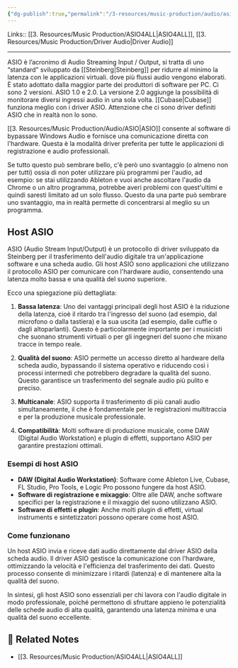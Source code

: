 ```yaml
---
{"dg-publish":true,"permalink":"/3-resources/music-production/audio/asio/"}
---
```


Links:: [[3. Resources/Music Production/ASIO4ALL\|ASIO4ALL]], [[3. Resources/Music Production/Driver Audio\|Driver Audio]]

---

ASIO è l’acronimo di Audio Streaming Input / Output, si tratta di uno “standard” sviluppato da [[Steinberg\|Steinberg]] per ridurre al minimo la latenza con le applicazioni virtuali. dove più flussi audio vengono elaborati. È stato adottato dalla maggior parte dei produttori di software per PC. Ci sono 2 versioni. ASIO 1.0 e 2.0. La versione 2.0 aggiunge la possibilità di monitorare diversi ingressi audio in una sola volta. [[Cubase\|Cubase]] funziona meglio con i driver ASIO. Attenzione che ci sono driver definiti ASIO che in realtà non lo sono.

[[3. Resources/Music Production/Audio/ASIO\|ASIO]] consente al software di bypassare Windows Audio e fornisce una comunicazione diretta con l'hardware. Questa è la modalità driver preferita per tutte le applicazioni di registrazione e audio professionali.

Se tutto questo può sembrare bello, c'è però uno svantaggio (o almeno non per tutti) ossia di non poter utilizzare più programmi per l'audio, ad esempio: se stai utilizzando Ableton e vuoi anche ascoltare l'audio da Chrome o un altro programma, potrebbe averi problemi con quest'ultimi e quindi saresti limitato ad un solo flusso. Questo da una parte può sembrare uno svantaggio, ma in realtà permette di concentrarsi al meglio su un programma.


## Host ASIO

ASIO (Audio Stream Input/Output) è un protocollo di driver sviluppato da Steinberg per il trasferimento dell'audio digitale tra un'applicazione software e una scheda audio. Gli host ASIO sono applicazioni che utilizzano il protocollo ASIO per comunicare con l'hardware audio, consentendo una latenza molto bassa e una qualità del suono superiore. 

Ecco una spiegazione più dettagliata:

1. **Bassa latenza**: Uno dei vantaggi principali degli host ASIO è la riduzione della latenza, cioè il ritardo tra l'ingresso del suono (ad esempio, dal microfono o dalla tastiera) e la sua uscita (ad esempio, dalle cuffie o dagli altoparlanti). Questo è particolarmente importante per i musicisti che suonano strumenti virtuali o per gli ingegneri del suono che mixano tracce in tempo reale.

2. **Qualità del suono**: ASIO permette un accesso diretto al hardware della scheda audio, bypassando il sistema operativo e riducendo così i processi intermedi che potrebbero degradare la qualità del suono. Questo garantisce un trasferimento del segnale audio più pulito e preciso.

3. **Multicanale**: ASIO supporta il trasferimento di più canali audio simultaneamente, il che è fondamentale per le registrazioni multitraccia e per la produzione musicale professionale.

4. **Compatibilità**: Molti software di produzione musicale, come DAW (Digital Audio Workstation) e plugin di effetti, supportano ASIO per garantire prestazioni ottimali.

### Esempi di host ASIO

- **DAW (Digital Audio Workstation)**: Software come Ableton Live, Cubase, FL Studio, Pro Tools, e Logic Pro possono fungere da host ASIO.
- **Software di registrazione e mixaggio**: Oltre alle DAW, anche software specifici per la registrazione e il mixaggio del suono utilizzano ASIO.
- **Software di effetti e plugin**: Anche molti plugin di effetti, virtual instruments e sintetizzatori possono operare come host ASIO.

### Come funzionano

Un host ASIO invia e riceve dati audio direttamente dal driver ASIO della scheda audio. Il driver ASIO gestisce la comunicazione con l'hardware, ottimizzando la velocità e l'efficienza del trasferimento dei dati. Questo processo consente di minimizzare i ritardi (latenza) e di mantenere alta la qualità del suono.

In sintesi, gli host ASIO sono essenziali per chi lavora con l'audio digitale in modo professionale, poiché permettono di sfruttare appieno le potenzialità delle schede audio di alta qualità, garantendo una latenza minima e una qualità del suono eccellente.



## 🔗 Related Notes

- [[3. Resources/Music Production/ASIO4ALL\|ASIO4ALL]]
